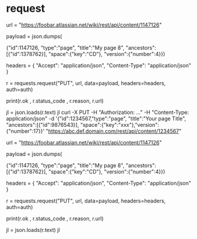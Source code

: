 # request

url = "https://foobar.atlassian.net/wiki/rest/api/content/1147126"

payload = json.dumps(

{"id":1147126,
"type":"page",
"title":"My page 8", 
"ancestors":[{"id":1378762}], 
"space":{"key":"CD"},
"version":{"number":4}})

headers = {
"Accept": "application/json",
"Content-Type": "application/json"
}

r = requests.request("PUT", url, data=payload, headers=headers, auth=auth)

print(r.ok , r.status_code , r.reason, r.url)

jl = json.loads(r.text)
jl
curl -X PUT -H "Authorization: ..." -H "Content-Type: application/json" -d '{"id":1234567,"type":"page", "title":"Your page Title", "ancestors":[{"id":9876543}], "space":{"key":"xxx"},"version":{"number":17}}' "https://abc.def.domain.com/rest/api/content/1234567"





url = "https://foobar.atlassian.net/wiki/rest/api/content/1147126"

payload = json.dumps(

{"id":1147126,
"type":"page",
"title":"My page 8", 
"ancestors":[{"id":1378762}], 
"space":{"key":"CD"},
"version":{"number":4}})

headers = {
"Accept": "application/json",
"Content-Type": "application/json"
}

r = requests.request("PUT", url, data=payload, headers=headers, auth=auth)

print(r.ok , r.status_code , r.reason, r.url)

jl = json.loads(r.text)
jl
